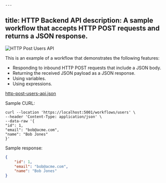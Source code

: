     ---
title: HTTP Backend API
description: A sample workflow that accepts HTTP POST requests and returns a JSON response.
---

![HTTP Post Users API](/samples/http/post-users-api/http-post-users-api.png)

This is an example of a workflow that demonstrates the following features:

- Responding to inbound HTTP POST requests that include a JSON body.
- Returning the received JSON payload as a JSON response.
- Using variables.
- Using expressions.

[http-post-users-api.json](/samples/http/post-users-api/http-post-users-api.json)

Sample CURL:

```shell
curl --location 'https://localhost:5001/workflows/users' \
--header 'Content-Type: application/json' \
--data-raw '{
"id": 1,
"email": "bob@acme.com",
"name": "Bob Jones"
}'
```

Sample response:

```json
{
    "id": 1,
    "email": "bob@acme.com",
    "name": "Bob Jones"
}
```
